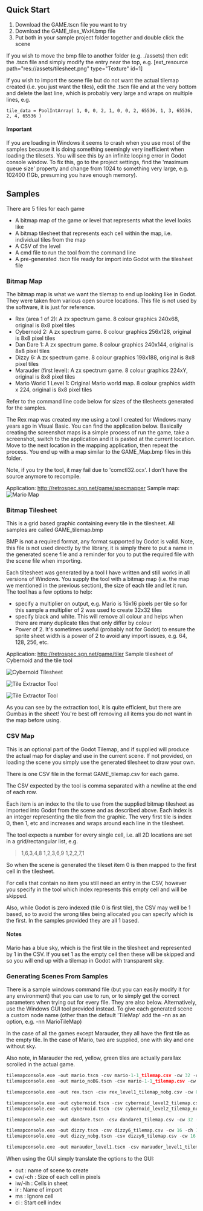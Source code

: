 ## Quick Start
1. Download the GAME.tscn file you want to try
2. Download the GAME_tiles_WxH.bmp file
3. Put both in your sample project folder together and double click the scene

If you wish to move the bmp file to another folder (e.g. ./assets) then edit the .tscn file and simply modify the entry near the top, e.g.
[ext_resource path="res://assets/tilesheet.png" type="Texture" id=1]

If you wish to import the scene file but do not want the actual tilemap created (i.e. you just want the tiles), edit the .tscn file and at the very bottom and delete the last line, which is probably very large and wraps on multiple lines, e.g.

```
tile_data = PoolIntArray( 1, 0, 0, 2, 1, 0, 0, 2, 65536, 1, 3, 65536, 2, 4, 65536 )
```

#### Important
If you are loading in Windows it seems to crash when you use most of the samples because it is doing something seemingly very inefficient when loading the tilesets. You will see this by an infinite looping error in Godot console window. To fix this, go to the project settings, find the 'maximum queue size' property and change from 1024 to something very large, e.g. 102400 (1Gb, presuming you have enough memory).

## Samples

There are 5 files for each game
- A bitmap map of the game or level that represents what the level looks like
- A bitmap tilesheet that represents each cell within the map, i.e. individual tiles from the map
- A CSV of the level
- A cmd file to run the tool from the command line
- A pre-generated .tscn file ready for import into Godot with the tilesheet file

### Bitmap Map
The bitmap map is what we want the tilemap to end up looking like in Godot. They were taken from various open source locations. This file is not used by the software, it is just for reference.

- Rex (area 1 of 2): A zx spectrum game. 8 colour graphics 240x68, original is 8x8 pixel tiles
- Cybernoid 2: A zx spectrum game. 8 colour graphics 256x128, original is 8x8 pixel tiles
- Dan Dare 1: A zx spectrum game. 8 colour graphics 240x144, original is 8x8 pixel tiles
- Dizzy 6: A zx spectrum game. 8 colour graphics 198x188, original is 8x8 pixel tiles
- Marauder (first level): A zx spectrum game. 8 colour graphics 224xY, original is 8x8 pixel tiles
- Mario World 1 Level 1: Original Mario world map. 8 colour graphics width x 224, original is 8x8 pixel tiles 

Refer to the command line code below for sizes of the tilesheets generated for the samples.

The Rex map was created my me using a tool I created for Windows many years ago in Visual Basic. You can find the application below. Basically creating the screenshot maps is a simple process of run the game, take a screenshot, switch to the application and it is pasted at the current location. Move to the next location in the mapping application, then repeat the process. You end up with a map similar to the GAME_Map.bmp files in this folder.

Note, if you try the tool, it may fail due to 'comctl32.ocx'. I don't have the source anymore to recompile.

Application: http://retrospec.sgn.net/game/specmapper
Sample map:
![Mario Map](mario-1-1_map.bmp)

### Bitmap Tilesheet
This is a grid based graphic containing every tile in the tilesheet. All samples are called GAME_tilemap.bmp

BMP is not a required format, any format supported by Godot is valid. Note, this file is not used directly by the library, it is simply there to put a name in the generated scene file and a reminder for you to put the required file with the scene file when importing.

Each tiltesheet was generated by a tool I have written and still works in all versions of Windows. You supply the tool with a bitmap map (i.e. the map we mentioned in the previous section), the size of each tile and let it run. The tool has a few options to help:
- specify a multiplier on output, e.g. Mario is 16x16 pixels per tile so for this sample a multiplier of 2 was used to create 32x32 tiles
- specify black and white. This will remove all colour and helps when there are many duplicate tiles that only differ by colour
- Power of 2. It's sometimes useful (probably not for Godot) to ensure the sprite sheet width is a power of 2 to avoid any import issues, e.g. 64, 128, 256, etc.

Application: http://retrospec.sgn.net/game/tiler
Sample tilesheet of Cybernoid and the tile tool

![Cybernoid Tilesheet](cybernoid_level2_tiles_32x32.bmp)

![Tile Extractor Tool](tilesheet_tool1.png)

![Tile Extractor Tool](tilesheet_tool2.png)

As you can see by the extraction tool, it is quite efficient, but there are Gumbas in the sheet! You're best off removing all items you do not want in the map before using.

### CSV Map
This is an optional part of the Godot Tilemap, and if supplied will produce the actual map for display and use in the current scene. If not provided, on loading the scene you simply use the generated tilesheet to draw your own.

There is one CSV file in the format GAME_tilemap.csv for each game.

The CSV expected by the tool is comma separated with a newline at the end of each row.

Each item is an index to the tile to use from the supplied bitmap tilesheet as imported into Godot from the scene and as described above. Each index is an integer representing the tile from the graphic. The very first tile is index 0, then 1, etc and increases and wraps around each line in the tilesheet.

The tool expects a number for every single cell, i.e. all 2D locations are set in a grid/rectangular list, e.g.
<blockquote>
1,6,3,4,8
1,2,3,6,9
1,2,2,7,1
</blockquote>

So when the scene is generated the tileset item 0 is then mapped to the first cell in the tilesheet.

For cells that contain no item you still need an entry in the CSV, however you specify in the tool which index represents this empty cell and will be skipped.

Also, while Godot is zero indexed (tile 0 is first tile), the CSV may well be 1 based, so to avoid the wrong tiles being allocated you can specify which is the first. In the samples provided they are all 1 based.

#### Notes
Mario has a blue sky, which is the first tile in the tilesheet and represented by 1 in the CSV. If you set 1 as the empty cell then these will be skipped and so you will end up with a tilemap in Godot with transparent sky. 

### Generating Scenes From Samples
There is a sample windows command file (but you can easily modify it for any environment) that you can use to run, or to simply get the correct parameters when trying out for every file. They are also below. Alternatively, use the Windows GUI tool provided instead. To give each generated scene a custom node name (other than the default 'TileMap' add the -nn as an option, e.g. -nn MarioTileMap)

In the case of all the games except Marauder, they all have the first tile as the empty tile. In the case of Mario, two are supplied, one with sky and one without sky.

Also note, in Marauder the red, yellow, green tiles are actually parallax scrolled in the actual game.
```c
tilemapconsole.exe -out mario.tscn -csv mario-1-1_tilemap.csv -cw 32 -ch 32 -iw 16 -ih 12 -ir "mario-1-1_tiles_32x32.bmp"  -ci 1
tilemapconsole.exe -out mario_noBG.tscn -csv mario-1-1_tilemap.csv -cw 32 -ch 32 -iw 16 -ih 12 -ir "mario-1-1_tiles_32x32.bmp" -ms 1 -ci 1

tilemapconsole.exe -out rex.tscn -csv rex_level1_tilemap_nobg.csv -cw 8 -ch 8 -iw 32 -ih 10 -ir "rex_level1_tiles_8x8.bmp"  -ci 1

tilemapconsole.exe -out cybernoid.tscn -csv cybernoid_level2_tilemap.csv -cw 32 -ch 32 -iw 16 -ih 11 -ir "cybernoid_level2_tiles_32x32.bmp"  -ci 1
tilemapconsole.exe -out cybernoid.tscn -csv cybernoid_level2_tilemap_noBG.csv -cw 32 -ch 32 -iw 16 -ih 11 -ir "cybernoid_level2_tiles_32x32.bmp"  -ms 10 -ci 1

tilemapconsole.exe -out dandare.tscn -csv dandare1_tilemap.csv -cw 32 -ch 32 -iw 32 -ih 14 -ir "dandare1_tiles_32x32.bmp"  -ms -1 -ci 1

tilemapconsole.exe -out dizzy.tscn -csv dizzy6_tilemap.csv -cw 16 -ch 16 -iw 64 -ih 45 -ir "dizzy6_tiles_16x16.bmp" -ci 1
tilemapconsole.exe -out dizzy_nobg.tscn -csv dizzy6_tilemap.csv -cw 16 -ch 16 -iw 64 -ih 45 -ir "dizzy6_tiles_16x16.bmp"  -ms 1 -ci 1

tilemapconsole.exe -out marauder_level1.tscn -csv marauder_level1_tilemap.csv -cw 16 -ch 16 -iw 16 -ih 13 -ir "marauder_level1_tiles_16x16.bmp"  -ci 1
```

When using the GUI simply translate the options to the GUI:

- out    : name of scene to create
- cw/-ch : Size of each cell in pixels
- iw/-ih : Cells in sheet
- ir     : Name of import
- ms     : Ignore cell
- ci     : Start cell index
